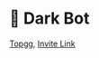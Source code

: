 # 🤖 Dark Bot
[Topgg](https://top.gg/bot/1157779657467379823/),
[Invite Link](https://ptb.discord.com/api/oauth2/authorize?client_id=1157779657467379823&permissions=8&scope=bot%20applications.commands)
